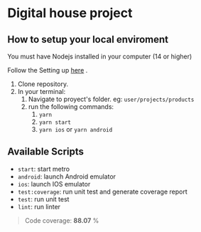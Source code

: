 # Digital house project


## How to setup your local enviroment

You must have Nodejs installed in your computer (14 or higher)

Follow the Setting up  [here](https://reactnative.dev/docs/environment-setup) . 

1. Clone repository.
2. In your terminal:
   1. Navigate to proyect's folder. eg: `user/projects/products`
   2. run the following commands: 
      1. `yarn`
      2.  `yarn start`
      3.  `yarn ios` or `yarn android`



## Available Scripts

- `start`: start metro
- `android`: launch Android emulator
- `ios`: launch IOS emulator
- `test:coverage`: run unit test and generate coverage report
- `test`: run unit test
- `lint`: run linter



> Code coverage: **88.07** %

